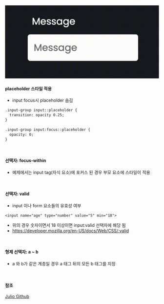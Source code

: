 ![Project thumbnail](./mov.gif)

#### placeholder 스타일 적용

- input focus시 placeholder 숨김

```
.input-group input::placeholder {
  transition: opacity 0.25;
}

.input-group input:focus::placeholder {
  opacity: 0;
}
```

<br>

#### 선택자: focus-within

- 예제에서는 input tag(자식 요소)에 포커스 된 경우 부모 요소에 스타일이 적용

<br>

#### 선택자: valid

- input 이나 form 요소들의 유효성 여부

```
<input name="age" type="number" value="5" min="18">
```

- 위의 경우 숫자이면서 18 이상이면 input:valid 선택자에 해당 됨
- https://developer.mozilla.org/en-US/docs/Web/CSS/:valid

<br>

#### 형제 선택자: a ~ b

- a 와 b가 같은 계층일 경우 a 태그 뒤의 모든 b 태그를 지정

<br>

#### 참조

[Julio Github](https://github.com/juliocodes-sm/Reels/tree/main/Inputs/02)
